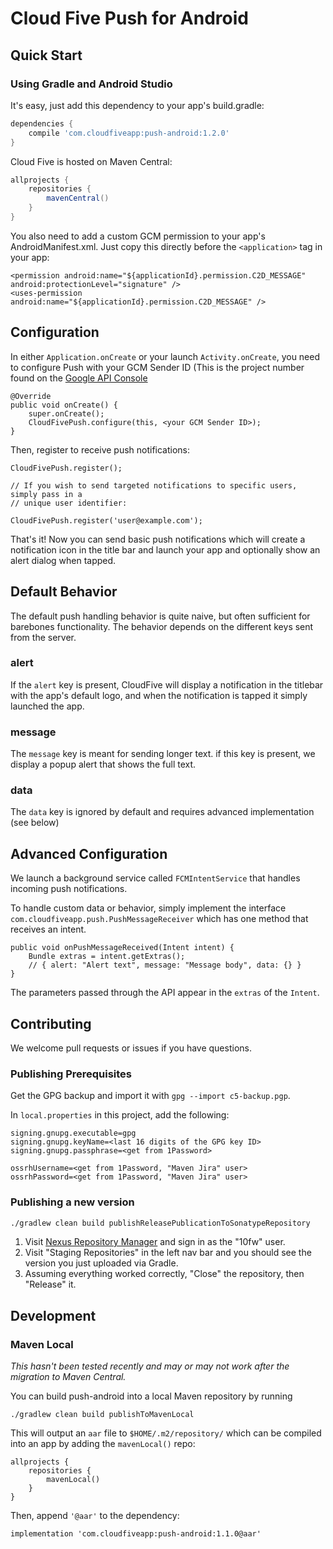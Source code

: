 # Cloud Five Push for Android

## Quick Start

### Using Gradle and Android Studio

It's easy, just add this dependency to your app's build.gradle:

```groovy
dependencies {
    compile 'com.cloudfiveapp:push-android:1.2.0'
}
```

Cloud Five is hosted on Maven Central:

```groovy
allprojects {
    repositories {
        mavenCentral()
    }
}
```

You also need to add a custom GCM permission to your app's AndroidManifest.xml.  Just copy this directly before the `<application>` tag in your app:

    <permission android:name="${applicationId}.permission.C2D_MESSAGE" android:protectionLevel="signature" />
    <uses-permission android:name="${applicationId}.permission.C2D_MESSAGE" />

## Configuration

In either `Application.onCreate` or your launch `Activity.onCreate`, you need to configure Push with your GCM Sender ID (This is the project number found on the [Google API Console](https://console.developers.google.com)

    @Override
    public void onCreate() {
        super.onCreate();
        CloudFivePush.configure(this, <your GCM Sender ID>);
    }

Then, register to receive push notifications:

    CloudFivePush.register();

    // If you wish to send targeted notifications to specific users, simply pass in a
    // unique user identifier:

    CloudFivePush.register('user@example.com');


That's it!  Now you can send basic push notifications which will create a notification icon in the title bar and launch your app and optionally show an alert dialog when tapped.

## Default Behavior
The default push handling behavior is quite naive, but often sufficient for barebones functionality.  The behavior depends on the different keys sent from the server.

### alert
If the `alert` key is present, CloudFive will display a notification in the titlebar with the app's default logo, and when the notification is tapped it simply launched the app.

### message
The `message` key is meant for sending longer text. if this key is present, we display a popup alert that shows the full text.

### data
The `data` key is ignored by default and requires advanced implementation (see below)

## Advanced Configuration

We launch a background service called `FCMIntentService` that handles incoming push notifications.

To handle custom data or behavior, simply implement the interface `com.cloudfiveapp.push.PushMessageReceiver` which has one method that receives an intent.

    public void onPushMessageReceived(Intent intent) {
        Bundle extras = intent.getExtras();
        // { alert: "Alert text", message: "Message body", data: {} }
    }

The parameters passed through the API appear in the `extras` of the `Intent`.

## Contributing

We welcome pull requests or issues if you have questions.

### Publishing Prerequisites

Get the GPG backup and import it with `gpg --import c5-backup.pgp`.

In `local.properties` in this project, add the following:

```
signing.gnupg.executable=gpg
signing.gnupg.keyName=<last 16 digits of the GPG key ID>
signing.gnupg.passphrase=<get from 1Password>

ossrhUsername=<get from 1Password, "Maven Jira" user>
ossrhPassword=<get from 1Password, "Maven Jira" user>
```

### Publishing a new version

```sh
./gradlew clean build publishReleasePublicationToSonatypeRepository
```

1. Visit [Nexus Repository Manager](https://s01.oss.sonatype.org/) and sign in as the "10fw" user.
2. Visit "Staging Repositories" in the left nav bar and you should see the version you just uploaded via Gradle.
3. Assuming everything worked correctly, "Close" the repository, then "Release" it.

## Development

### Maven Local

*This hasn't been tested recently and may or may not work after the migration to Maven Central.*

You can build push-android into a local Maven repository by running

    ./gradlew clean build publishToMavenLocal

This will output an `aar` file to `$HOME/.m2/repository/` which can be compiled into an app by adding the `mavenLocal()` repo:

    allprojects {
        repositories {
            mavenLocal()
        }
    }

Then, append `'@aar'` to the dependency:

    implementation 'com.cloudfiveapp:push-android:1.1.0@aar'
